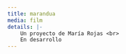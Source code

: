 ```yaml
---
title: marandua
media: film
details: |-
    Un proyecto de María Rojas <br>
    En desarrollo
---
```

